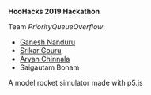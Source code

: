 **HooHacks 2019 Hackathon**

Team *PriorityQueueOverflow*:

  * [Ganesh Nanduru](https://github.com/gnanduru1)
  * [Srikar Gouru](https://github.com/srikarg89)
  * [Aryan Chinnala](https://github.com/Aryan34)
  * Saigautam Bonam

A model rocket simulator made with p5.js
